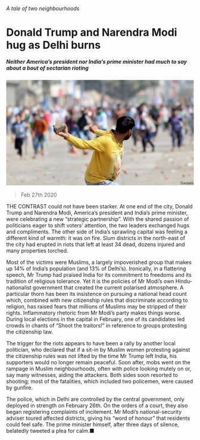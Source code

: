###### A tale of two neighbourhoods

# Donald Trump and Narendra Modi hug as Delhi burns 

##### Neither America’s president nor India’s prime minister had much to say about a bout of sectarian rioting 

![image](images/20200229_ASP005.jpg) 

> Feb 27th 2020 

THE CONTRAST could not have been starker. At one end of the city, Donald Trump and Narendra Modi, America’s president and India’s prime minister, were celebrating a new “strategic partnership”. With the shared passion of politicians eager to shift voters’ attention, the two leaders exchanged hugs and compliments. The other side of India’s sprawling capital was feeling a different kind of warmth: it was on fire. Slum districts in the north-east of the city had erupted in riots that left at least 34 dead, dozens injured and many properties torched.

Most of the victims were Muslims, a largely impoverished group that makes up 14% of India’s population (and 13% of Delhi’s). Ironically, in a flattering speech, Mr Trump had praised India for its commitment to freedoms and its tradition of religious tolerance. Yet it is the policies of Mr Modi’s own Hindu-nationalist government that created the current polarised atmosphere. A particular thorn has been its insistence on pursuing a national head count which, combined with new citizenship rules that discriminate according to religion, has raised fears that millions of Muslims may be stripped of their rights. Inflammatory rhetoric from Mr Modi’s party makes things worse. During local elections in the capital in February, one of its candidates led crowds in chants of “Shoot the traitors!” in reference to groups protesting the citizenship law.


The trigger for the riots appears to have been a rally by another local politician, who declared that if a sit-in by Muslim women protesting against the citizenship rules was not lifted by the time Mr Trump left India, his supporters would no longer remain peaceful. Soon after, mobs went on the rampage in Muslim neighbourhoods, often with police looking mutely on or, say many witnesses, aiding the attackers. Both sides soon resorted to shooting; most of the fatalities, which included two policemen, were caused by gunfire.

The police, which in Delhi are controlled by the central government, only deployed in strength on February 26th. On the orders of a court, they also began registering complaints of incitement. Mr Modi’s national-security adviser toured affected districts, giving his “word of honour” that residents could feel safe. The prime minister himself, after three days of silence, belatedly tweeted a plea for calm.■

